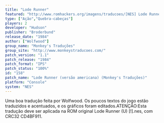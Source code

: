 ```yaml
---
title: "Lode Runner"
featured: "http://www.romhackers.org/imagens/traducoes/[NES] Lode Runner - Monkey's Traduções - 1.png"
type: ["Ação","Quebra-cabeças"]
players: 2
developer: "Hudson"
publisher: "Broderbund"
release_date: "1984"
author: ["Wolfwood"]
group_name: "Monkey's Traduções"
group_site: "http://www.monkeystraducoes.com/"
patch_version: "1.1"
patch_release: "1984"
patch_format: "IPS"
patch_status: "100%"
id: "158"
patch_name: "Lode Runner (versão americana) (Monkey's Traduções)"
platform: "Console"
system: "NES"
---
```


Uma boa tradução feita por Wolfwood. Os poucos textos do jogo estão traduzidos e acentuados, e os gráficos foram editados.ATENÇÃO:Esta tradução deve ser aplicada na ROM original Lode Runner (U) [!].nes, com CRC32 CD4BF911.